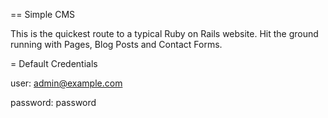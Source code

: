 == Simple CMS

This is the quickest route to a typical Ruby on Rails website. Hit the ground running with Pages, Blog Posts and Contact Forms.

= Default Credentials

user: admin@example.com

password: password